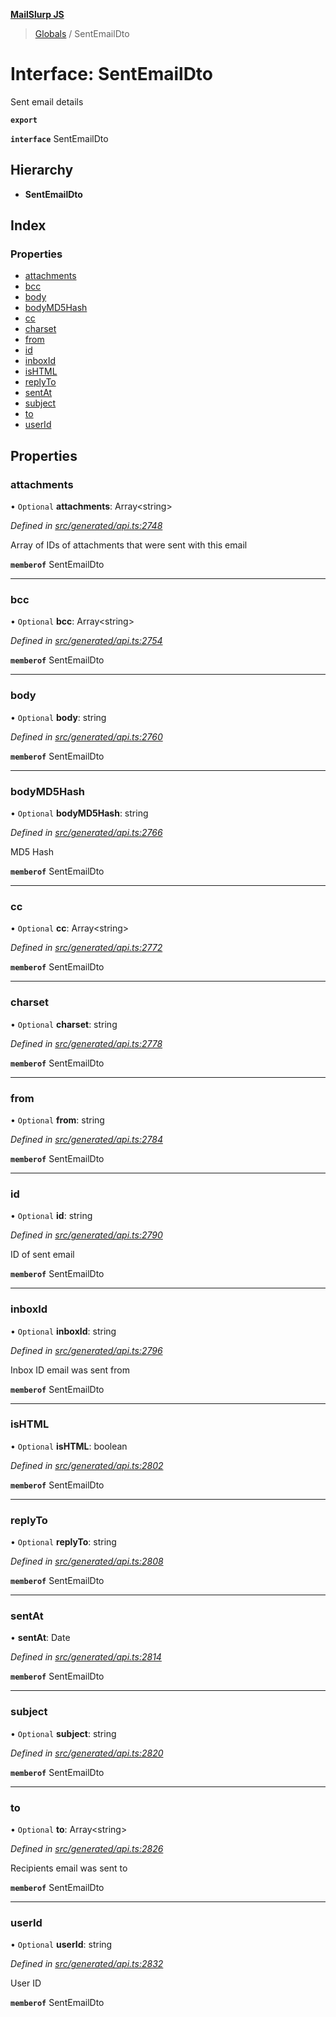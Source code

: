 **[MailSlurp JS](../README.md)**

> [Globals](../README.md) / SentEmailDto

# Interface: SentEmailDto

Sent email details

**`export`** 

**`interface`** SentEmailDto

## Hierarchy

* **SentEmailDto**

## Index

### Properties

* [attachments](sentemaildto.md#attachments)
* [bcc](sentemaildto.md#bcc)
* [body](sentemaildto.md#body)
* [bodyMD5Hash](sentemaildto.md#bodymd5hash)
* [cc](sentemaildto.md#cc)
* [charset](sentemaildto.md#charset)
* [from](sentemaildto.md#from)
* [id](sentemaildto.md#id)
* [inboxId](sentemaildto.md#inboxid)
* [isHTML](sentemaildto.md#ishtml)
* [replyTo](sentemaildto.md#replyto)
* [sentAt](sentemaildto.md#sentat)
* [subject](sentemaildto.md#subject)
* [to](sentemaildto.md#to)
* [userId](sentemaildto.md#userid)

## Properties

### attachments

• `Optional` **attachments**: Array\<string>

*Defined in [src/generated/api.ts:2748](https://github.com/mailslurp/mailslurp-client/blob/36fa2ad/src/generated/api.ts#L2748)*

Array of IDs of attachments that were sent with this email

**`memberof`** SentEmailDto

___

### bcc

• `Optional` **bcc**: Array\<string>

*Defined in [src/generated/api.ts:2754](https://github.com/mailslurp/mailslurp-client/blob/36fa2ad/src/generated/api.ts#L2754)*

**`memberof`** SentEmailDto

___

### body

• `Optional` **body**: string

*Defined in [src/generated/api.ts:2760](https://github.com/mailslurp/mailslurp-client/blob/36fa2ad/src/generated/api.ts#L2760)*

**`memberof`** SentEmailDto

___

### bodyMD5Hash

• `Optional` **bodyMD5Hash**: string

*Defined in [src/generated/api.ts:2766](https://github.com/mailslurp/mailslurp-client/blob/36fa2ad/src/generated/api.ts#L2766)*

MD5 Hash

**`memberof`** SentEmailDto

___

### cc

• `Optional` **cc**: Array\<string>

*Defined in [src/generated/api.ts:2772](https://github.com/mailslurp/mailslurp-client/blob/36fa2ad/src/generated/api.ts#L2772)*

**`memberof`** SentEmailDto

___

### charset

• `Optional` **charset**: string

*Defined in [src/generated/api.ts:2778](https://github.com/mailslurp/mailslurp-client/blob/36fa2ad/src/generated/api.ts#L2778)*

**`memberof`** SentEmailDto

___

### from

• `Optional` **from**: string

*Defined in [src/generated/api.ts:2784](https://github.com/mailslurp/mailslurp-client/blob/36fa2ad/src/generated/api.ts#L2784)*

**`memberof`** SentEmailDto

___

### id

• `Optional` **id**: string

*Defined in [src/generated/api.ts:2790](https://github.com/mailslurp/mailslurp-client/blob/36fa2ad/src/generated/api.ts#L2790)*

ID of sent email

**`memberof`** SentEmailDto

___

### inboxId

• `Optional` **inboxId**: string

*Defined in [src/generated/api.ts:2796](https://github.com/mailslurp/mailslurp-client/blob/36fa2ad/src/generated/api.ts#L2796)*

Inbox ID email was sent from

**`memberof`** SentEmailDto

___

### isHTML

• `Optional` **isHTML**: boolean

*Defined in [src/generated/api.ts:2802](https://github.com/mailslurp/mailslurp-client/blob/36fa2ad/src/generated/api.ts#L2802)*

**`memberof`** SentEmailDto

___

### replyTo

• `Optional` **replyTo**: string

*Defined in [src/generated/api.ts:2808](https://github.com/mailslurp/mailslurp-client/blob/36fa2ad/src/generated/api.ts#L2808)*

**`memberof`** SentEmailDto

___

### sentAt

•  **sentAt**: Date

*Defined in [src/generated/api.ts:2814](https://github.com/mailslurp/mailslurp-client/blob/36fa2ad/src/generated/api.ts#L2814)*

**`memberof`** SentEmailDto

___

### subject

• `Optional` **subject**: string

*Defined in [src/generated/api.ts:2820](https://github.com/mailslurp/mailslurp-client/blob/36fa2ad/src/generated/api.ts#L2820)*

**`memberof`** SentEmailDto

___

### to

• `Optional` **to**: Array\<string>

*Defined in [src/generated/api.ts:2826](https://github.com/mailslurp/mailslurp-client/blob/36fa2ad/src/generated/api.ts#L2826)*

Recipients email was sent to

**`memberof`** SentEmailDto

___

### userId

• `Optional` **userId**: string

*Defined in [src/generated/api.ts:2832](https://github.com/mailslurp/mailslurp-client/blob/36fa2ad/src/generated/api.ts#L2832)*

User ID

**`memberof`** SentEmailDto
